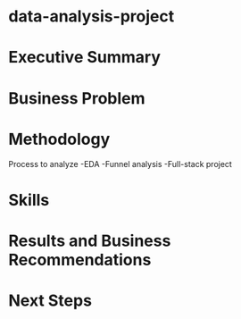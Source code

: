 # data-analysis-project
# Executive Summary
# Business Problem
# Methodology
Process to analyze
-EDA
-Funnel analysis
-Full-stack project
# Skills
# Results and Business Recommendations
# Next Steps
